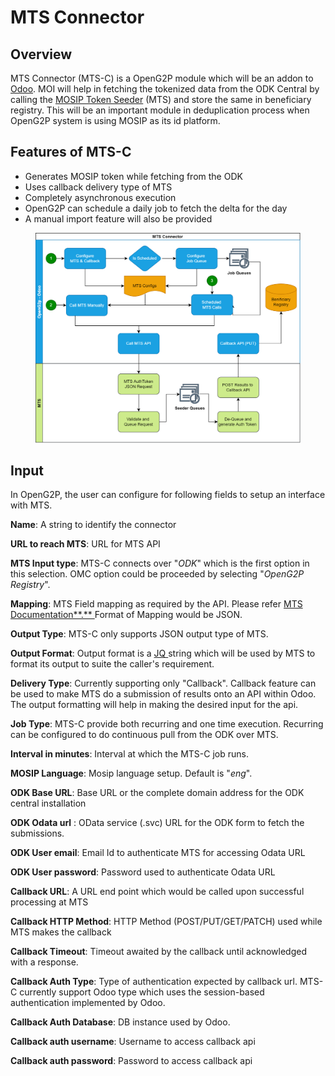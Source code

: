 # MTS Connector

## Overview

MTS Connector (MTS-C) is a OpenG2P module which will be an addon to [Odoo](https://www.odoo.com/). MOI will help in fetching the tokenized data from the ODK Central by calling the [MOSIP Token Seeder](mosip-token-seeder.md) (MTS) and store the same in beneficiary registry. This will be an important module in deduplication process when OpenG2P system is using MOSIP as its id platform.

## Features of MTS-C

* Generates MOSIP token while fetching from the ODK
* Uses callback delivery type of MTS
* Completely asynchronous execution
* OpenG2P can schedule a daily job to fetch the delta for the day
* A manual import feature will also be provided

<figure><img src=".gitbook/assets/mosip-token-seeder-connector.png" alt=""><figcaption></figcaption></figure>

## Input

In OpenG2P, the user can configure for following fields to setup an interface with MTS.

**Name**: A string to identify the connector

**URL to reach MTS**: URL for MTS API&#x20;

**MTS Input type**: MTS-C connects over "_ODK_" which is the first option in this selection. OMC option could be proceeded by selecting "_OpenG2P Registry_". &#x20;

**Mapping**: MTS Field mapping as required by the API. Please refer [MTS Documentation**.** ](integrations/mosip-token-seeder/mts-developer-guides/mosip-token-seeder-api.md)Format of Mapping would be JSON.&#x20;

**Output Type**: MTS-C only supports JSON output type of MTS.&#x20;

**Output Format**: Output format is a [JQ ](https://stedolan.github.io/jq/)string which will be used by MTS to format its output to suite the caller's requirement.&#x20;

**Delivery Type**: Currently supporting only "Callback". Callback feature can be used to make MTS do a submission of results onto an API within Odoo. The output formatting will help in making the desired input for the api.

**Job Type**: MTS-C provide both recurring and one time execution. Recurring can be configured to do continuous pull from the ODK over MTS.  &#x20;

**Interval in minutes**: Interval at which the MTS-C job runs.

**MOSIP Language**: Mosip language setup. Default is "_eng_".

**ODK Base URL**: Base URL or the complete domain address for the ODK central installation

**ODK Odata url** : OData service (.svc) URL for the ODK form to fetch the submissions.

**ODK User email**: Email Id to authenticate MTS for accessing Odata URL&#x20;

**ODK User password**: Password used to authenticate Odata URL

**Callback URL**: A URL end point which would be called upon successful processing at MTS

**Callback HTTP Method**: HTTP Method (POST/PUT/GET/PATCH) used while MTS makes the callback

**Callback Timeout**: Timeout awaited by the callback until acknowledged with a response. &#x20;

**Callback Auth Type**: Type of authentication expected by callback url. MTS-C currently support Odoo type which uses the session-based authentication implemented by Odoo.&#x20;

**Callback Auth Database**: DB instance used by Odoo.&#x20;

**Callback auth username**: Username to access callback api

**Callback auth password**: Password to access callback api
